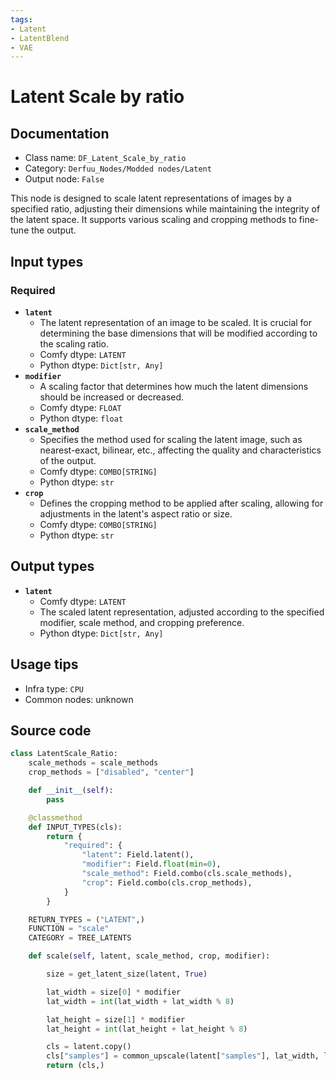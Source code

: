 ```yaml
---
tags:
- Latent
- LatentBlend
- VAE
---
```


# Latent Scale by ratio
## Documentation
- Class name: `DF_Latent_Scale_by_ratio`
- Category: `Derfuu_Nodes/Modded nodes/Latent`
- Output node: `False`

This node is designed to scale latent representations of images by a specified ratio, adjusting their dimensions while maintaining the integrity of the latent space. It supports various scaling and cropping methods to fine-tune the output.
## Input types
### Required
- **`latent`**
    - The latent representation of an image to be scaled. It is crucial for determining the base dimensions that will be modified according to the scaling ratio.
    - Comfy dtype: `LATENT`
    - Python dtype: `Dict[str, Any]`
- **`modifier`**
    - A scaling factor that determines how much the latent dimensions should be increased or decreased.
    - Comfy dtype: `FLOAT`
    - Python dtype: `float`
- **`scale_method`**
    - Specifies the method used for scaling the latent image, such as nearest-exact, bilinear, etc., affecting the quality and characteristics of the output.
    - Comfy dtype: `COMBO[STRING]`
    - Python dtype: `str`
- **`crop`**
    - Defines the cropping method to be applied after scaling, allowing for adjustments in the latent's aspect ratio or size.
    - Comfy dtype: `COMBO[STRING]`
    - Python dtype: `str`
## Output types
- **`latent`**
    - Comfy dtype: `LATENT`
    - The scaled latent representation, adjusted according to the specified modifier, scale method, and cropping preference.
    - Python dtype: `Dict[str, Any]`
## Usage tips
- Infra type: `CPU`
- Common nodes: unknown


## Source code
```python
class LatentScale_Ratio:
    scale_methods = scale_methods
    crop_methods = ["disabled", "center"]

    def __init__(self):
        pass

    @classmethod
    def INPUT_TYPES(cls):
        return {
            "required": {
                "latent": Field.latent(),
                "modifier": Field.float(min=0),
                "scale_method": Field.combo(cls.scale_methods),
                "crop": Field.combo(cls.crop_methods),
            }
        }

    RETURN_TYPES = ("LATENT",)
    FUNCTION = "scale"
    CATEGORY = TREE_LATENTS

    def scale(self, latent, scale_method, crop, modifier):

        size = get_latent_size(latent, True)

        lat_width = size[0] * modifier
        lat_width = int(lat_width + lat_width % 8)

        lat_height = size[1] * modifier
        lat_height = int(lat_height + lat_height % 8)

        cls = latent.copy()
        cls["samples"] = common_upscale(latent["samples"], lat_width, lat_height, scale_method, crop)
        return (cls,)

```
